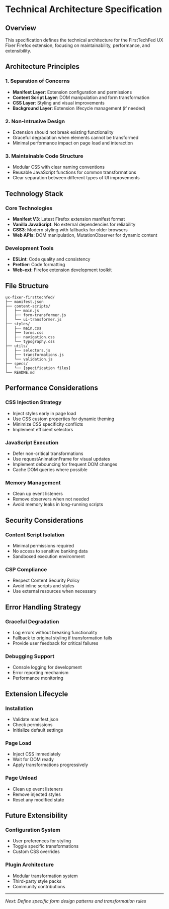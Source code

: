 # Technical Architecture Specification

## Overview
This specification defines the technical architecture for the FirstTechFed UX Fixer Firefox extension, focusing on maintainability, performance, and extensibility.

## Architecture Principles

### 1. Separation of Concerns
- **Manifest Layer**: Extension configuration and permissions
- **Content Script Layer**: DOM manipulation and form transformation
- **CSS Layer**: Styling and visual improvements
- **Background Layer**: Extension lifecycle management (if needed)

### 2. Non-Intrusive Design
- Extension should not break existing functionality
- Graceful degradation when elements cannot be transformed
- Minimal performance impact on page load and interaction

### 3. Maintainable Code Structure
- Modular CSS with clear naming conventions
- Reusable JavaScript functions for common transformations
- Clear separation between different types of UI improvements

## Technology Stack

### Core Technologies
- **Manifest V3**: Latest Firefox extension manifest format
- **Vanilla JavaScript**: No external dependencies for reliability
- **CSS3**: Modern styling with fallbacks for older browsers
- **Web APIs**: DOM manipulation, MutationObserver for dynamic content

### Development Tools
- **ESLint**: Code quality and consistency
- **Prettier**: Code formatting
- **Web-ext**: Firefox extension development toolkit

## File Structure
```
ux-fixer-firsttechfed/
├── manifest.json
├── content-scripts/
│   ├── main.js
│   ├── form-transformer.js
│   └── ui-transformer.js
├── styles/
│   ├── main.css
│   ├── forms.css
│   ├── navigation.css
│   └── typography.css
├── utils/
│   ├── selectors.js
│   ├── transformations.js
│   └── validation.js
├── specs/
│   └── [specification files]
└── README.md
```

## Performance Considerations

### CSS Injection Strategy
- Inject styles early in page load
- Use CSS custom properties for dynamic theming
- Minimize CSS specificity conflicts
- Implement efficient selectors

### JavaScript Execution
- Defer non-critical transformations
- Use requestAnimationFrame for visual updates
- Implement debouncing for frequent DOM changes
- Cache DOM queries where possible

### Memory Management
- Clean up event listeners
- Remove observers when not needed
- Avoid memory leaks in long-running scripts

## Security Considerations

### Content Script Isolation
- Minimal permissions required
- No access to sensitive banking data
- Sandboxed execution environment

### CSP Compliance
- Respect Content Security Policy
- Avoid inline scripts and styles
- Use external resources when necessary

## Error Handling Strategy

### Graceful Degradation
- Log errors without breaking functionality
- Fallback to original styling if transformation fails
- Provide user feedback for critical failures

### Debugging Support
- Console logging for development
- Error reporting mechanism
- Performance monitoring

## Extension Lifecycle

### Installation
- Validate manifest.json
- Check permissions
- Initialize default settings

### Page Load
- Inject CSS immediately
- Wait for DOM ready
- Apply transformations progressively

### Page Unload
- Clean up event listeners
- Remove injected styles
- Reset any modified state

## Future Extensibility

### Configuration System
- User preferences for styling
- Toggle specific transformations
- Custom CSS overrides

### Plugin Architecture
- Modular transformation system
- Third-party style packs
- Community contributions

---

*Next: Define specific form design patterns and transformation rules* 